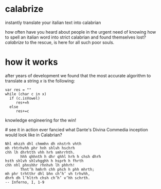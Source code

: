 # calabrize
instantly translate your italian text into calabrian

how often have you heard about people in the urgent need of knowing how to spell an italian word into strict calabrian and found themselves lost?
_calabrize_ to the rescue, is here for all such poor souls.

# how it works
after years of development we found that the most accurate algorithm to translate a string _x_ is the following:

```
var res = ""
while (char c in x)
  if (c.isVowel) 
     res+=h
  else 
     res+=c
```

knowledge engineering for the win!

# see it in action
ever fancied what Dante's Divina Commedia inception would look like in Calabrian? 

```
Nhl mhzzh dhl chmmhn dh nhstrh vhth 
mh rhtrhvhh phr hnh shlvh hschrh 
chh lh dhrhtth vhh hrh smhrrhth. 
       hhh qhhnth h dhr qhhl hrh h chsh dhrh 
hsth shlvh shlvhgghh h hsprh h fhrth 
chh nhl phnshhr rhnhvh lh phhrh! 
       Thnt’h hmhrh chh phch h phh mhrth; 
mh phr trhtthr dhl bhn ch’h’ vh trhvhh, 
dhrh dh l’hltrh chsh ch’h’ v’hh schrth.
-- Inferno, I, 1-9
```
